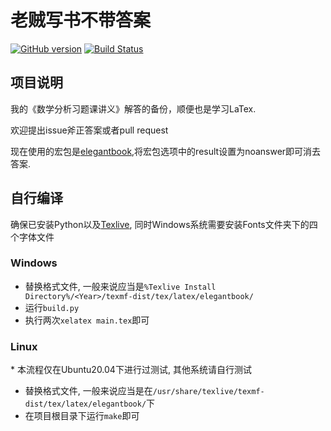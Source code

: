 # 老贼写书不带答案

[![GitHub version](https://badge.fury.io/gh/Yxue-1906%2Fmathmatical_analysis.svg)](https://github.com/Yxue-1906/mathmatical_analysis/releases/latest)
[![Build Status](https://github.com/Yxue-1906/mathmatical_analysis/workflows/Main/badge.svg)](https://github.com/Yxue-1906/mathmatical_analysis/releases)

## 项目说明

我的《数学分析习题课讲义》解答的备份，顺便也是学习LaTex.

欢迎提出issue斧正答案或者pull request

现在使用的宏包是[elegantbook](https://github.com/ElegantLaTeX/ElegantBook),将宏包选项中的result设置为noanswer即可消去答案.

## 自行编译

确保已安装Python以及[Texlive](https://www.tug.org/texlive/), 同时Windows系统需要安装Fonts文件夹下的四个字体文件

### Windows

- 替换格式文件, 一般来说应当是``%Texlive Install Directory%/<Year>/texmf-dist/tex/latex/elegantbook/``
- 运行``build.py``
- 执行两次``xelatex main.tex``即可

### Linux

\* 本流程仅在Ubuntu20.04下进行过测试, 其他系统请自行测试

- 替换格式文件, 一般来说应当是在``/usr/share/texlive/texmf-dist/tex/latex/elegantbook/``下
- 在项目根目录下运行``make``即可 
